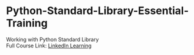 # Python-Standard-Library-Essential-Training
Working with Python Standard Library <br>
Full Course Link: [LinkedIn Learning][lil-course-url]

[lil-course-url]: https://www.linkedin.com/learning/python-standard-library-essential-training
